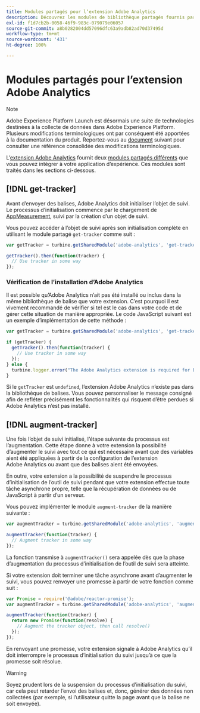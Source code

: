 ```yaml
---
title: Modules partagés pour l’extension Adobe Analytics
description: Découvrez les modules de bibliothèque partagés fournis par lʼextension de balise Adobe Analytics dans Adobe Experience Platform.
exl-id: f1d7cb2b-0058-46f9-983c-079079e06057
source-git-commit: a8b0282004dd57096dfc63a9adb82ad70d37495d
workflow-type: tm+mt
source-wordcount: '431'
ht-degree: 100%

---
```


# Modules partagés pour l’extension Adobe Analytics

>[!NOTE]
>
>Adobe Experience Platform Launch est désormais une suite de technologies destinées à la collecte de données dans Adobe Experience Platform. Plusieurs modifications terminologiques ont par conséquent été apportées à la documentation du produit. Reportez-vous au [document](../../../term-updates.md) suivant pour consulter une référence consolidée des modifications terminologiques.

L’[extension Adobe Analytics](./overview.md) fournit deux [modules partagés différents](../../../extension-dev/web/shared.md) que vous pouvez intégrer à votre application d’expérience. Ces modules sont traités dans les sections ci-dessous.

## [!DNL get-tracker]

Avant d’envoyer des balises, Adobe Analytics doit initialiser l’objet de suivi. Le processus d’initialisation commence par le chargement de [AppMeasurement](https://experienceleague.adobe.com/docs/analytics/implementation/js/overview.html?lang=fr), suivi par la création d’un objet de suivi.

Vous pouvez accéder à l’objet de suivi après son initialisation complète en utilisant le module partagé `get-tracker` comme suit :

```js
var getTracker = turbine.getSharedModule('adobe-analytics', 'get-tracker');

getTracker().then(function(tracker) {
  // Use tracker in some way
});
```

### Vérification de l’installation d’Adobe Analytics

Il est possible qu’Adobe Analytics n’ait pas été installé ou inclus dans la même bibliothèque de balise que votre extension. C’est pourquoi il est vivement recommandé de vérifier si tel est le cas dans votre code et de gérer cette situation de manière appropriée. Le code JavaScript suivant est un exemple d’implémentation de cette méthode :

```js
var getTracker = turbine.getSharedModule('adobe-analytics', 'get-tracker');

if (getTracker) {
  getTracker().then(function(tracker) {
    // Use tracker in some way
  });
} else {
  turbine.logger.error("The Adobe Analytics extension is required for Extension XYZ to function properly.");
}
```

Si le `getTracker` est `undefined`, l’extension Adobe Analytics n’existe pas dans la bibliothèque de balises. Vous pouvez personnaliser le message consigné afin de refléter précisément les fonctionnalités qui risquent d’être perdues si Adobe Analytics n’est pas installé.


## [!DNL augment-tracker]

Une fois l’objet de suivi initialisé, l’étape suivante du processus est l’augmentation. Cette étape donne à votre extension la possibilité d’augmenter le suivi avec tout ce qui est nécessaire avant que des variables aient été appliquées à partir de la configuration de l’extension Adobe Analytics ou avant que des balises aient été envoyées.

En outre, votre extension a la possibilité de suspendre le processus d’initialisation de l’outil de suivi pendant que votre extension effectue toute tâche asynchrone propre, telle que la récupération de données ou de JavaScript à partir d’un serveur.

Vous pouvez implémenter le module `augment-tracker` de la manière suivante :

```js
var augmentTracker = turbine.getSharedModule('adobe-analytics', 'augment-tracker');

augmentTracker(function(tracker) {
  // Augment tracker in some way
});
```

La fonction transmise à `augmentTracker()` sera appelée dès que la phase d’augmentation du processus d’initialisation de l’outil de suivi sera atteinte.

Si votre extension doit terminer une tâche asynchrone avant d’augmenter le suivi, vous pouvez renvoyer une promesse à partir de votre fonction comme suit :

```js
var Promise = require('@adobe/reactor-promise');
var augmentTracker = turbine.getSharedModule('adobe-analytics', 'augment-tracker');

augmentTracker(function(tracker) {
  return new Promise(function(resolve) {
    // Augment the tracker object, then call resolve()
  });
});
```

En renvoyant une promesse, votre extension signale à Adobe Analytics qu’il doit interrompre le processus d’initialisation du suivi jusqu’à ce que la promesse soit résolue.

>[!WARNING]
>
>Soyez prudent lors de la suspension du processus d’initialisation du suivi, car cela peut retarder l’envoi des balises et, donc, générer des données non collectées (par exemple, si l’utilisateur quitte la page avant que la balise ne soit envoyée).
